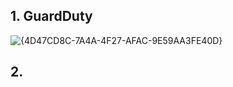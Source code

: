 ## 1. GuardDuty

![{4D47CD8C-7A4A-4F27-AFAC-9E59AA3FE40D}](https://github.com/user-attachments/assets/ed82c4d9-125e-429a-a598-b581042136aa)

## 2. 
